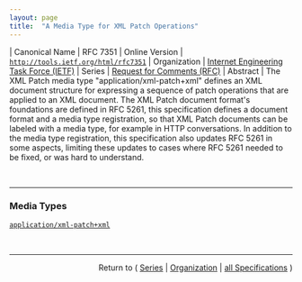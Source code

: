 ```yaml
---
layout: page
title:  "A Media Type for XML Patch Operations"
---
```


| Canonical Name | RFC 7351
| Online Version | [`http://tools.ietf.org/html/rfc7351`](http://tools.ietf.org/html/rfc7351)
| Organization | [Internet Engineering Task Force (IETF)](..)
| Series | [Request for Comments (RFC)](.)
| Abstract | The XML Patch media type "application/xml-patch+xml" defines an XML document structure for expressing a sequence of patch operations that are applied to an XML document. The XML Patch document format's foundations are defined in RFC 5261, this specification defines a document format and a media type registration, so that XML Patch documents can be labeled with a media type, for example in HTTP conversations. In addition to the media type registration, this specification also updates RFC 5261 in some aspects, limiting these updates to cases where RFC 5261 needed to be fixed, or was hard to understand.

<br/>
<hr/>

### Media Types

[`application/xml-patch+xml`](/concepts/media-type/application/xml-patch+xml "The XML Patch media type &#34;application/xml-patch+xml&#34; defines an XML document structure for expressing a sequence of patch operations that are applied to an XML document. The XML Patch document format's foundations are defined in RFC 5261, this specification defines a document format and a media type registration, so that XML Patch documents can be labeled with a media type, for example in HTTP conversations. In addition to the media type registration, this specification also updates RFC 5261 in some aspects, limiting these updates to cases where RFC 5261 needed to be fixed, or was hard to understand.")



<br/>
<hr/>

<p style="text-align: right">Return to ( <a href="./">Series</a> | <a href="../">Organization</a> | <a href="../../">all Specifications</a> )</p>